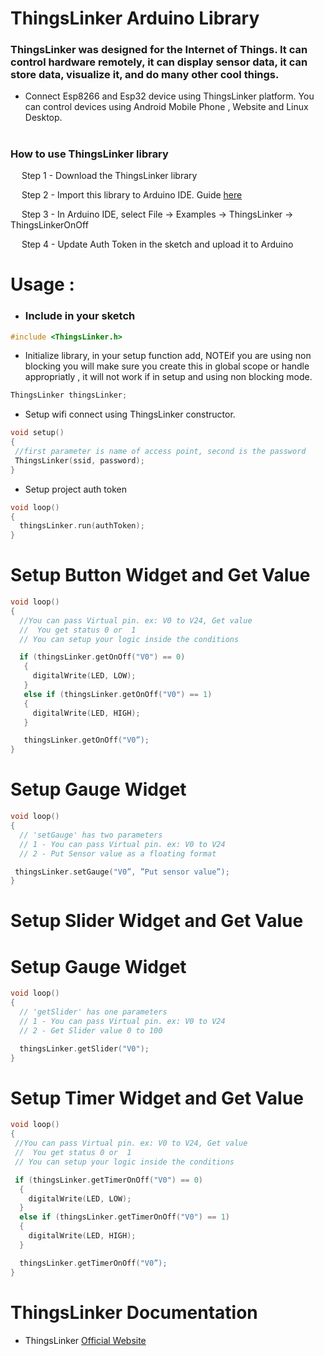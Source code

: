 # ThingsLinker Arduino Library

<h3>ThingsLinker was designed for the Internet of Things. It can control hardware remotely, it can display sensor data, it can store data, visualize it, and do many other cool things.</h3>

 <ul><li>Connect Esp8266 and Esp32 device using ThingsLinker platform. You can control devices using Android Mobile Phone , Website and Linux Desktop.</li></ul>

# <h3>How to use ThingsLinker library</h3>
 <p>&emsp; Step 1 - Download the ThingsLinker library</p>
 <p>&emsp; Step 2 - Import this library to Arduino IDE. Guide <a href="http://arduino.cc/en/guide/libraries" rel="nofollow">here</a></p>
 <p>&emsp; Step 3 - In Arduino IDE, select File -> Examples -> ThingsLinker -> ThingsLinkerOnOff</p>
 <p>&emsp; Step 4 - Update Auth Token in the sketch and upload it to Arduino</p>
 <p></p>

# Usage : 

- <h3>Include in your sketch</h3>

```cpp
#include <ThingsLinker.h>
```
- Initialize library, in your setup function add, NOTEif you are using non blocking you will make sure you create this in global scope or handle appropriatly , it will not work if in setup and using non blocking mode.

```cpp
ThingsLinker thingsLinker;
```

- Setup wifi connect using ThingsLinker constructor.

```cpp
void setup()
{
 //first parameter is name of access point, second is the password
 ThingsLinker(ssid, password); 
}
```

- Setup project auth token

```cpp
void loop()
{
  thingsLinker.run(authToken);
}
```

# Setup Button Widget and Get Value

```cpp
void loop()
{
  //You can pass Virtual pin. ex: V0 to V24, Get value
  //  You get status 0 or  1
  // You can setup your logic inside the conditions

  if (thingsLinker.getOnOff("V0") == 0) 
   {
     digitalWrite(LED, LOW);
   }
   else if (thingsLinker.getOnOff("V0") == 1)
   {
     digitalWrite(LED, HIGH);
   }

   thingsLinker.getOnOff("V0”); 
}
```

# Setup Gauge Widget

```cpp
void loop()
{
  // 'setGauge' has two parameters 
  // 1 - You can pass Virtual pin. ex: V0 to V24
  // 2 - Put Sensor value as a floating format

 thingsLinker.setGauge("V0”, ”Put sensor value”);
}
```

# Setup Slider Widget and Get Value


# Setup Gauge Widget

```cpp
void loop()
{
  // 'getSlider' has one parameters 
  // 1 - You can pass Virtual pin. ex: V0 to V24
  // 2 - Get Slider value 0 to 100

  thingsLinker.getSlider("V0");  
}
```

#  Setup Timer Widget and Get Value

```cpp
void loop()
{
 //You can pass Virtual pin. ex: V0 to V24, Get value
 //  You get status 0 or  1
 // You can setup your logic inside the conditions

 if (thingsLinker.getTimerOnOff("V0") == 0) 
  {
    digitalWrite(LED, LOW);
  }
  else if (thingsLinker.getTimerOnOff("V0") == 1)
  {
    digitalWrite(LED, HIGH);
  }

  thingsLinker.getTimerOnOff("V0”); 
}
```

 
# ThingsLinker Documentation

  <ul><li>ThingsLinker <a href="https://blog.thingslinker.com/" rel="nofollow">Official Website</a></li></ul>
